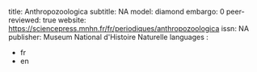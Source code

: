 title: Anthropozoologica
subtitle: NA
model: diamond
embargo: 0
peer-reviewed: true
website: https://sciencepress.mnhn.fr/fr/periodiques/anthropozoologica
issn: NA
publisher: Museum National d'Histoire Naturelle
languages : 
-  fr
-  en
